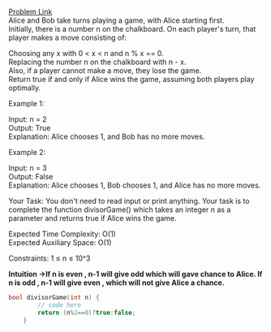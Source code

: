 [Problem Link](https://www.geeksforgeeks.org/problems/divisor-game-1664432414/1)<br>
Alice and Bob take turns playing a game, with Alice starting first.<br>
Initially, there is a number n on the chalkboard. On each player's turn, that player makes a move consisting of:<br>

Choosing any x with 0 < x < n  and n % x == 0.<br>
Replacing the number n on the chalkboard with n - x.<br>
Also, if a player cannot make a move, they lose the game.<br>
Return true if and only if Alice wins the game, assuming both players play optimally.<br>

 

Example 1:<br>

Input:
n = 2<br>
Output: True<br>
Explanation: Alice chooses 1, and Bob has no more moves.<br>
 

Example 2:<br>

Input:
n = 3<br>
Output: False<br>
Explanation: Alice chooses 1, Bob chooses 1, and Alice has no more moves.<br>
 

Your Task:
You don't need to read input or print anything. Your task is to complete the function divisorGame() which takes an integer n as a parameter and returns true if Alice wins the game.<br>

Expected Time Complexity: O(1)<br>
Expected Auxiliary Space: O(1)<br>

Constraints:
1 ≤ n ≤ 10^3<br>

__Intuition ->If n is even , n-1 will give odd which will gave chance to Alice. If n is odd , n-1 will give even , which will not give Alice a chance.__

```C++
bool divisorGame(int n) {
        // code here
        return (n%2==0)?true:false;
    }
```
